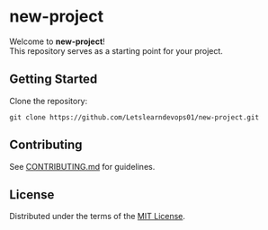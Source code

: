 # new-project

Welcome to **new-project**!  
This repository serves as a starting point for your project.

## Getting Started

Clone the repository:

```
git clone https://github.com/Letslearndevops01/new-project.git
```

## Contributing

See [CONTRIBUTING.md](CONTRIBUTING.md) for guidelines.

## License

Distributed under the terms of the [MIT License](LICENSE).